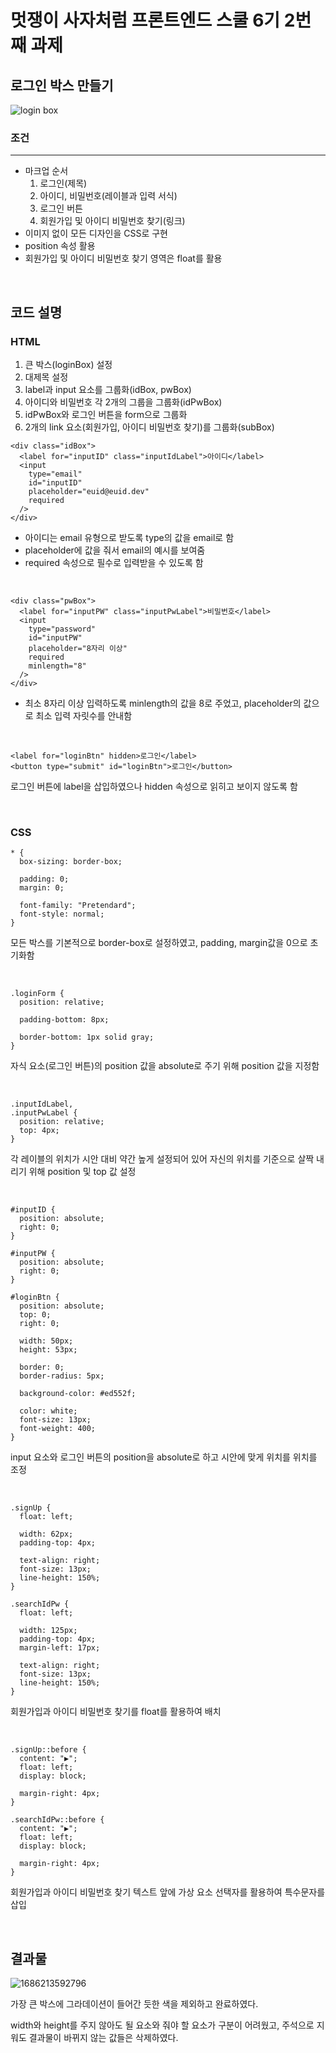 # 멋쟁이 사자처럼 프론트엔드 스쿨 6기 2번째 과제

## 로그인 박스 만들기

![login box](completed.png "login box")

### 조건

---

- 마크업 순서
  1. 로그인(제목)
  2. 아이디, 비밀번호(레이블과 입력 서식)
  3. 로그인 버튼
  4. 회원가입 및 아이디 비밀번호 찾기(링크)
- 이미지 없이 모든 디자인을 CSS로 구현
- position 속성 활용
- 회원가입 및 아이디 비밀번호 찾기 영역은 float를 활용

<br>

## 코드 설명

### HTML

1. 큰 박스(loginBox) 설정
2. 대제목 설정
3. label과 input 요소를 그룹화(idBox, pwBox)
4. 아이디와 비밀번호 각 2개의 그룹을 그룹화(idPwBox)
5. idPwBox와 로그인 버튼을 form으로 그룹화
6. 2개의 link 요소(회원가입, 아이디 비밀번호 찾기)를 그룹화(subBox)

```
<div class="idBox">
  <label for="inputID" class="inputIdLabel">아이디</label>
  <input
    type="email"
    id="inputID"
    placeholder="euid@euid.dev"
    required
  />
</div>
```

- 아이디는 email 유형으로 받도록 type의 값을 email로 함
- placeholder에 값을 줘서 email의 예시를 보여줌
- required 속성으로 필수로 입력받을 수 있도록 함

<br>

```
<div class="pwBox">
  <label for="inputPW" class="inputPwLabel">비밀번호</label>
  <input
    type="password"
    id="inputPW"
    placeholder="8자리 이상"
    required
    minlength="8"
  />
</div>
```

- 최소 8자리 이상 입력하도록 minlength의 값을 8로 주었고, placeholder의 값으로 최소 입력 자릿수를 안내함

<br>

```
<label for="loginBtn" hidden>로그인</label>
<button type="submit" id="loginBtn">로그인</button>
```

로그인 버튼에 label을 삽입하였으나 hidden 속성으로 읽히고 보이지 않도록 함

<br>

### CSS

```
* {
  box-sizing: border-box;

  padding: 0;
  margin: 0;

  font-family: "Pretendard";
  font-style: normal;
}
```

모든 박스를 기본적으로 border-box로 설정하였고, padding, margin값을 0으로 초기화함

<br>

```
.loginForm {
  position: relative;

  padding-bottom: 8px;

  border-bottom: 1px solid gray;
}
```

자식 요소(로그인 버튼)의 position 값을 absolute로 주기 위해 position 값을 지정함

<br>

```
.inputIdLabel,
.inputPwLabel {
  position: relative;
  top: 4px;
}
```

각 레이블의 위치가 시안 대비 약간 높게 설정되어 있어 자신의 위치를 기준으로 살짝 내리기 위해 position 및 top 값 설정

<br>

```
#inputID {
  position: absolute;
  right: 0;
}

#inputPW {
  position: absolute;
  right: 0;
}

#loginBtn {
  position: absolute;
  top: 0;
  right: 0;

  width: 50px;
  height: 53px;

  border: 0;
  border-radius: 5px;

  background-color: #ed552f;

  color: white;
  font-size: 13px;
  font-weight: 400;
}
```

input 요소와 로그인 버튼의 position을 absolute로 하고 시안에 맞게 위치를 위치를 조정

<br>

```
.signUp {
  float: left;

  width: 62px;
  padding-top: 4px;

  text-align: right;
  font-size: 13px;
  line-height: 150%;
}

.searchIdPw {
  float: left;

  width: 125px;
  padding-top: 4px;
  margin-left: 17px;

  text-align: right;
  font-size: 13px;
  line-height: 150%;
}

```

회원가입과 아이디 비밀번호 찾기를 float를 활용하여 배치

<br>

```
.signUp::before {
  content: "▶";
  float: left;
  display: block;

  margin-right: 4px;
}

.searchIdPw::before {
  content: "▶";
  float: left;
  display: block;

  margin-right: 4px;
}
```

회원가입과 아이디 비밀번호 찾기 텍스트 앞에 가상 요소 선택자를 활용하여 특수문자를 삽입

<br>

## 결과물

![1686213592796](image/README/1686213592796.png)

가장 큰 박스에 그라데이션이 들어간 듯한 색을 제외하고 완료하였다.

width와 height를 주지 않아도 될 요소와 줘야 할 요소가 구분이 어려웠고, 주석으로 지워도 결과물이 바뀌지 않는 값들은 삭제하였다.
